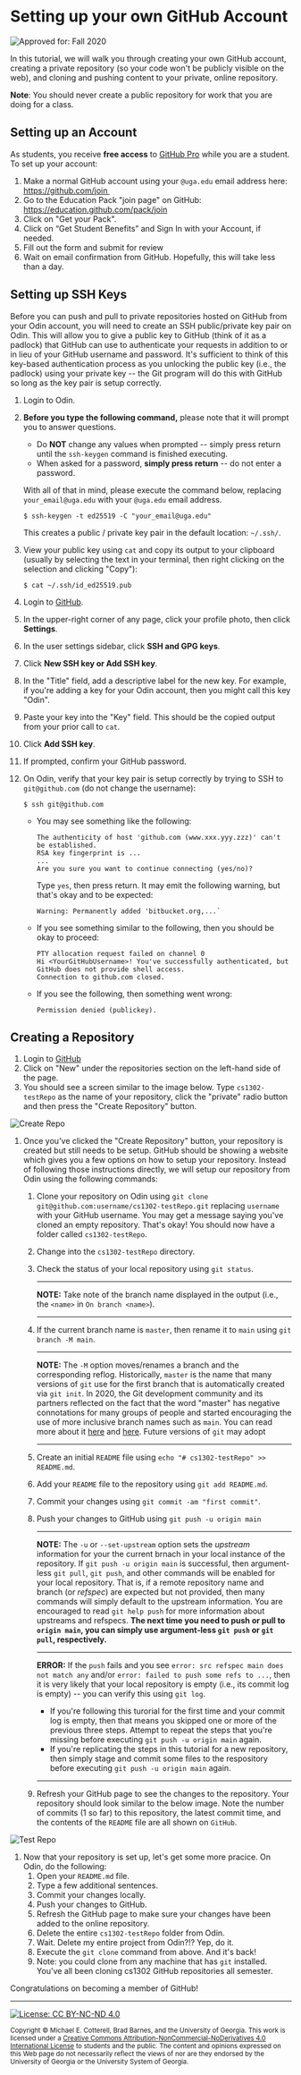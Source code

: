# Setting up your own GitHub Account

![Approved for: Fall 2020](https://img.shields.io/badge/Approved%20for-Fall%202020-blueviolet)

In this tutorial, we will walk you through creating your own GitHub account, creating a private repository 
(so your code won't be publicly visible on the web), and cloning and pushing content to your private, 
online repository.

**Note**: You should never create a public repository for work that you are doing for a class.

## Setting up an Account

As students, you receive **free access** to [GitHub Pro](https://github.com/pricing) while you are a student.
To set up your account:

1. Make a normal GitHub account using your `@uga.edu` email address here: https://github.com/join 
1. Go to the Education Pack "join page" on GitHub: https://education.github.com/pack/join
1. Click on "Get your Pack".
1. Click on “Get Student Benefits” and Sign In with your Account, if needed.
1. Fill out the form and submit for review
1. Wait on email confirmation from GitHub. Hopefully, this will take less than a day.

## Setting up SSH Keys

Before you can push and pull to private repositories hosted on GitHub from your Odin account, you
will need to create an SSH public/private key pair on Odin. This will allow you to give a public
key to GitHub (think of it as a padlock) that GitHub can use to authenticate your requests in
addition to or in lieu of your GitHub username and password. It's sufficient to think of this 
key-based authentication process as you unlocking the public key (i.e., the padlock) using your
private key -- the Git program will do this with GitHub so long as the key pair is setup correctly. 

1. Login to Odin.

1. **Before you type the following command,** please note that it will prompt you to answer
   questions. 
   
   * Do **NOT** change any values when prompted -- simply press return until the `ssh-keygen`
     command is finished executing. 
   * When asked for a password, **simply press return** -- do not enter a password. 
   
   With all of that in mind, please execute the command below, replacing `your_email@uga.edu` 
   with your `@uga.edu` email address.
   
   ```
   $ ssh-keygen -t ed25519 -C "your_email@uga.edu"
   ```
  
   This creates a public / private key pair in the default location: `~/.ssh/`.
  
1. View your public key using `cat` and copy its output to your clipboard (usually by selecting
   the text in your terminal, then right clicking on the selection and clicking "Copy"):

   ```
   $ cat ~/.ssh/id_ed25519.pub
   ```
   
1. Login to [GitHub](https://www.github.com/).

1. In the upper-right corner of any page, click your profile photo, then click **Settings**.

1. In the user settings sidebar, click **SSH and GPG keys**.

1. Click **New SSH key or Add SSH key**.

1. In the "Title" field, add a descriptive label for the new key. 
   For example, if you're adding a key for your Odin account, then you might call this 
   key "Odin".
   
1. Paste your key into the "Key" field. This should be the copied output from your prior
   call to `cat`.
   
1. Click **Add SSH key**.

1. If prompted, confirm your GitHub password.

1. On Odin, verify that your key pair is setup correctly by trying to SSH to
   `git@github.com` (do not change the username):
   
   ```
   $ ssh git@github.com
   ```
   
   * You may see something like the following:
     
     ```
     The authenticity of host 'github.com (www.xxx.yyy.zzz)' can't be established.
     RSA key fingerprint is ...
     ...
     Are you sure you want to continue connecting (yes/no)?
     ```
     
     Type `yes`, then press return. It may emit the following warning, but
     that's okay and to be expected:
     
     ```
     Warning: Permanently added 'bitbucket.org,...`
     ```
   
   * If you see something similar to the following, then you should be okay to proceed:
   
     ```
     PTY allocation request failed on channel 0
     Hi <YourGitHubUsername>! You've successfully authenticated, but GitHub does not provide shell access.
     Connection to github.com closed.
     ```
     
   * If you see the following, then something went wrong:

     ```
     Permission denied (publickey).
     ```

## Creating a Repository

1. Login to [GitHub](https://www.github.com/)
1. Click on "New" under the repositories section on the left-hand side of the page.
1. You should see a screen similar to the image below. Type `cs1302-testRepo`
   as the name of your repository, click the "private" radio button and then press
   the "Create Repository" button.

![Create Repo](https://github.com/cs1302uga/cs1302-tutorials/raw/master/img/create_repo.png)

1. Once you've clicked the "Create Repository" button, your repository is created
   but still needs to be setup. GitHub should be showing a website which gives you
   a few options on how to setup your repository. Instead of following those instructions
   directly, we will setup our repository from Odin using the following commands:
   
   1. Clone your repository on Odin using `git clone git@github.com:username/cs1302-testRepo.git`
      replacing `username` with your GitHub username. You may get a message saying
      you've cloned an empty repository. That's okay! You should now have a folder
      called `cs1302-testRepo`.
   1. Change into the `cs1302-testRepo` directory.
   1. Check the status of your local repository using `git status`.
   
      ----
      
      **NOTE:** Take note of the branch name displayed in the output (i.e., the
      `<name>` in `On branch <name>`). 
      
      ----
   
   1. If the current branch name is `master`, then rename it to `main` using `git branch -M main`.

      ----
      
      **NOTE:** The `-M` option moves/renames a branch and the corresponding reflog. 
      Historically, `master` is the name that many versions of `git` use for the 
      first branch that is automatically created via `git init`. In 2020, the Git development
      community and its partners reflected on the fact that the word "master" has negative 
      connotations for many groups of people and started encouraging the use of more inclusive 
      branch names such as `main`. You can read more about it 
      [here](https://sfconservancy.org/news/2020/jun/23/gitbranchname/) and
      [here](https://github.com/github/renaming). Future versions of `git` may
      adopt 
      
      ----
      
   1. Create an initial `README` file using `echo "# cs1302-testRepo" >> README.md`.
   1. Add your `README` file to the repository using `git add README.md`.
   1. Commit your changes using `git commit -am "first commit"`.
   1. Push your changes to GitHub using `git push -u origin main`
      
      ----
      
      **NOTE:** The `-u` or `--set-upstream` option sets the *upstream* information 
      for your the current brnach in your local instance of the repository. If 
      `git push -u origin main` is successful, then argument-less `git pull`, `git push`, 
      and other commands will be enabled for your local repository. That is, if a remote repository name 
      and branch (or *refspec*) are expected but not provided, then many commands 
      will simply default to the upstream information. You are encouraged to read 
      `git help push` for more information about upstreams and refspecs.
      **The next time you need to push or pull to `origin main`, you can
      simply use argument-less `git push` or `git pull`, respectively.**
      
      ----
      
      **ERROR:** If the `push` fails and you see 
      `error: src refspec main does not match any` and/or
      `error: failed to push some refs to ...`, then it is very likely 
      that your local repository is empty (i.e., its commit log is empty) --
      you can verify this using `git log`.
      
      * If you're following this turorial for the first time and
        your commit log is empty, then that means you skipped one or more of 
        the previous three steps. Attempt to repeat the steps that you're missing
        before executing `git push -u origin main` again.
      * If you're replicating the steps in this tutorial for a new repository,
        then simply stage and commit some files to the respository 
        before executing `git push -u origin main` again.
      
      ----
      
   1. Refresh your GitHub page to see the changes to the repository. Your repository should
      look similar to the below image. Note the number of commits (1 so far) to this
      repository, the latest commit time, and the contents of the `README` file are
      all shown on `GitHub`.
      
![Test Repo](https://github.com/cs1302uga/cs1302-tutorials/raw/master/img/testRepo.png)


1. Now that your repository is set up, let's get some more pracice. On Odin, do the following:
   1. Open your `README.md` file.
   1. Type a few additional sentences.
   1. Commit your changes locally.
   1. Push your changes to GitHub.
   1. Refresh the GitHub page to make sure your changes have been added to the online repository.
   1. Delete the entire `cs1302-testRepo` folder from Odin.
   1. Wait. Delete my entire project from Odin?!? Yep, do it.
   1. Execute the `git clone` command from above. And it's back!
   1. Note: you could clone from any machine that has `git` installed. You've all been cloning
      cs1302 GitHub repositories all semester.
      
Congratulations on becoming a member of GitHub!

<hr/>

[![License: CC BY-NC-ND 4.0](https://img.shields.io/badge/License-CC%20BY--NC--ND%204.0-lightgrey.svg)](http://creativecommons.org/licenses/by-nc-nd/4.0/)

<small>
Copyright &copy; Michael E. Cotterell, Brad Barnes, and the University of Georgia.
This work is licensed under a <a rel="license" href="http://creativecommons.org/licenses/by-nc-nd/4.0/">Creative Commons Attribution-NonCommercial-NoDerivatives 4.0 International License</a> to students and the public.
The content and opinions expressed on this Web page do not necessarily reflect the views of nor are they endorsed by the University of Georgia or the University System of Georgia.
</small>
